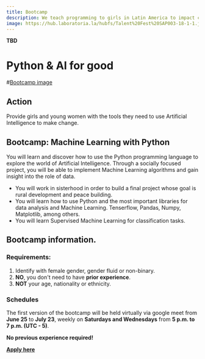 ```yaml
---
title: Bootcamp
description: We teach programming to girls in Latin America to impact communities around the world.
image: https://hub.laboratoria.la/hubfs/Talent%20Fest%20SAP003-18-1-1.jpg
---
```

**TBD**

# Python & AI for good

#[Bootcamp image](https://hub.laboratoria.la/hubfs/Talent%20Fest%20SAP003-18-1-1.jpg)

## Action

Provide girls and young women with the tools they need to use Artificial Intelligence to make change.

## Bootcamp: Machine Learning with Python

You will learn and discover how to use the Python programming language to explore the world of Artificial Intelligence. Through a socially focused project, you will be able to implement Machine Learning algorithms and gain insight into the role of data.

* You will work in sisterhood in order to build a final project whose goal is rural development and peace building.
* You will learn how to use Python and the most important libraries for data analysis and Machine Learning. Tenserflow, Pandas, Numpy, Matplotlib, among others.
* You will learn Supervised Machine Learning for classification tasks.

## Bootcamp information.

### Requirements:

1. Identify with female gender, gender fluid or non-binary.
2. **NO**, you don't need to have **prior experience**.
3. **NOT** your age, nationality or ethnicity.

### Schedules

The first version of the bootcamp will be held virtually via google meet from **June 25** to **July 23**, weekly on **Saturdays and Wednesdays** from **5 p.m. to 7 p.m. (UTC - 5)**.

**No previous experience required!**

[**Apply here**](https://lu.ma/community/com-LBpC9Ik73ZEJvnj/apply)